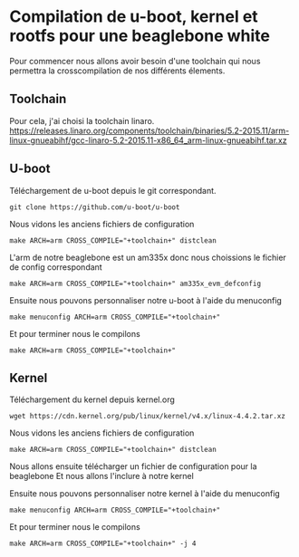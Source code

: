 Compilation de u-boot, kernel et rootfs pour une beaglebone white
============

Pour commencer nous allons avoir besoin d'une toolchain qui nous permettra
la crosscompilation de nos différents élements.

Toolchain
------------

Pour cela, j'ai choisi la toolchain linaro.
https://releases.linaro.org/components/toolchain/binaries/5.2-2015.11/arm-linux-gnueabihf/gcc-linaro-5.2-2015.11-x86_64_arm-linux-gnueabihf.tar.xz

U-boot
------------
Téléchargement de u-boot depuis le git correspondant.

`git clone https://github.com/u-boot/u-boot`

Nous vidons les anciens fichiers de configuration

`make ARCH=arm CROSS_COMPILE="+toolchain+" distclean`

L'arm de notre beaglebone est un am335x donc nous choissions le fichier de config correspondant

`make ARCH=arm CROSS_COMPILE="+toolchain+" am335x_evm_defconfig`

Ensuite nous pouvons personnaliser notre u-boot à l'aide du menuconfig

`make menuconfig ARCH=arm CROSS_COMPILE="+toolchain+"`

Et pour terminer nous le compilons

`make ARCH=arm CROSS_COMPILE="+toolchain+"`

Kernel
------------
Téléchargement du kernel depuis kernel.org

`wget https://cdn.kernel.org/pub/linux/kernel/v4.x/linux-4.4.2.tar.xz`

Nous vidons les anciens fichiers de configuration

`make ARCH=arm CROSS_COMPILE="+toolchain+" distclean`

Nous allons ensuite télécharger un fichier de configuration pour la beaglebone
Et nous allons l'inclure à notre kernel

Ensuite nous pouvons personnaliser notre kernel à l'aide du menuconfig

`make menuconfig ARCH=arm CROSS_COMPILE="+toolchain+"`

Et pour terminer nous le compilons

`make ARCH=arm CROSS_COMPILE="+toolchain+" -j 4`


